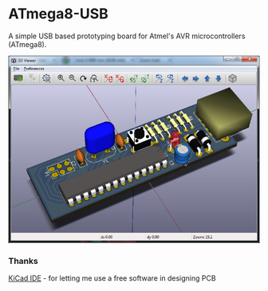 # ATmega8-USB

A simple USB based prototyping board for Atmel's AVR microcontrollers (ATmega8).

![ATmega8_USB](/ATmega8_USB-3D.png?raw=true "Atmega8 USB 3D view")


### Thanks

[KiCad IDE](http://kicad-pcb.org/) - for letting me use a free software in designing PCB